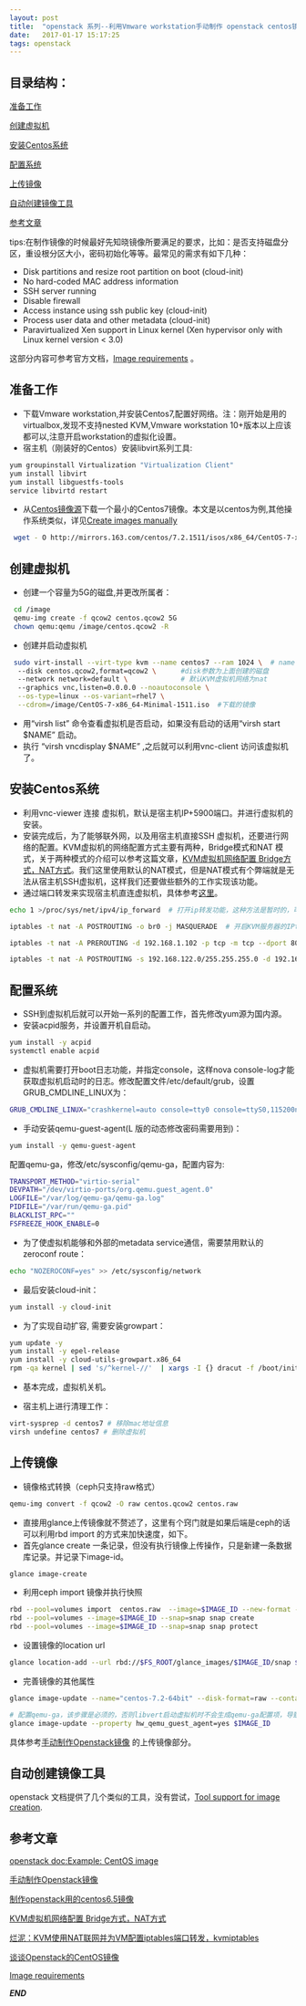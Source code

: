 ```yaml
---
layout: post
title:  "openstack 系列--利用Vmware workstation手动制作 openstack centos镜像简记"
date:   2017-01-17 15:17:25
tags: openstack
---
```


## 目录结构：

[准备工作 ](#A)

[创建虚拟机](#B)

[安装Centos系统](#C)

[配置系统](#D)

[上传镜像](#E)

[自动创建镜像工具](#F)

[参考文章](#G)


tips:在制作镜像的时候最好先知晓镜像所要满足的要求，比如：是否支持磁盘分区，重设根分区大小，密码初始化等等。最常见的需求有如下几种：

- Disk partitions and resize root partition on boot (cloud-init)
- No hard-coded MAC address information
- SSH server running
- Disable firewall
- Access instance using ssh public key (cloud-init)
- Process user data and other metadata (cloud-init)
- Paravirtualized Xen support in Linux kernel (Xen hypervisor only with Linux kernel version < 3.0)

这部分内容可参考官方文档，[Image requirements](http://docs.openstack.org/image-guide/openstack-images.html) 。


<a name="A"></a>

## 准备工作

- 下载Vmware workstation,并安装Centos7,配置好网络。注：刚开始是用的virtualbox,发现不支持nested KVM,Vmware workstation 10+版本以上应该都可以,注意开启workstation的虚拟化设置。
- 宿主机（刚装好的Centos）安装libvirt系列工具:

```bash
yum groupinstall Virtualization "Virtualization Client" 
yum install libvirt
yum install libguestfs-tools
service libvirtd restart 
```

- 从[Centos镜像源](https://www.centos.org/download/mirrors/)下载一个最小的Centos7镜像。本文是以centos为例,其他操作系统类似，详见[Create images manually](http://docs.openstack.org/image-guide/create-images-manually.html#)

```bash
 wget - O http://mirrors.163.com/centos/7.2.1511/isos/x86_64/CentOS-7-x86_64-Minimal-1511.iso
```

<a name="B"></a>

## 创建虚拟机

- 创建一个容量为5G的磁盘,并更改所属者：
```bash
 cd /image
 qemu-img create -f qcow2 centos.qcow2 5G
 chown qemu:qemu /image/centos.qcow2 -R
```

- 创建并启动虚拟机
```bash
 sudo virt-install --virt-type kvm --name centos7 --ram 1024 \  # name 是自己取得
  --disk centos.qcow2,format=qcow2 \      #disk参数为上面创建的磁盘
  --network network=default \             # 默认KVM虚拟机网络为nat
  --graphics vnc,listen=0.0.0.0 --noautoconsole \
  --os-type=linux --os-variant=rhel7 \
  --cdrom=/image/CentOS-7-x86_64-Minimal-1511.iso  #下载的镜像
```

- 用“virsh list” 命令查看虚拟机是否启动，如果没有启动的话用“virsh start $NAME” 启动。
- 执行 “virsh vncdisplay $NAME” ,之后就可以利用vnc-client 访问该虚拟机了。

<a name="C"></a>

## 安装Centos系统

- 利用vnc-viewer 连接 虚拟机，默认是宿主机IP+5900端口。并进行虚拟机的安装。
- 安装完成后，为了能够联外网，以及用宿主机直接SSH 虚拟机，还要进行网络的配置。KVM虚拟机的网络配置方式主要有两种，Bridge模式和NAT 模式，关于两种模式的介绍可以参考这篇文章，[KVM虚拟机网络配置 Bridge方式，NAT方式](http://blog.csdn.net/hzhsan/article/details/44098537/)。我们这里使用默认的NAT模式，但是NAT模式有个弊端就是无法从宿主机SSH虚拟机，这样我们还要做些额外的工作实现该功能。
- 通过端口转发来实现宿主机直连虚拟机，具体参考[这里](http://www.bkjia.com/Linuxjc/877147.html#top)。

```bash
echo 1 >/proc/sys/net/ipv4/ip_forward  # 打开ip转发功能，这种方法是暂时的，可以直接修改/etc/sysctl.conf 文件，增加net.ipv4.ip_forward = 1 达到永久效果，文件修该完毕后，要使用sysctl –p使其生效

iptables -t nat -A POSTROUTING -o br0 -j MASQUERADE  # 开启KVM服务器的IPtables的转发功能

iptables -t nat -A PREROUTING -d 192.168.1.102 -p tcp -m tcp --dport 8022 -j DNAT --to-destination 192.168.122.173:22

iptables -t nat -A POSTROUTING -s 192.168.122.0/255.255.255.0 -d 192.168.122.173 -p tcp -m tcp --dport 22 -j SNAT --to-source 192.168.122.1
```


<a name="D"></a>

## 配置系统

- SSH到虚拟机后就可以开始一系列的配置工作，首先修改yum源为国内源。
- 安装acpid服务，并设置开机自启动。
```bash
yum install -y acpid
systemctl enable acpid
```

- 虚拟机需要打开boot日志功能，并指定console，这样nova console-log才能获取虚拟机启动时的日志。修改配置文件/etc/default/grub，设置GRUB_CMDLINE_LINUX为：
```bash
GRUB_CMDLINE_LINUX="crashkernel=auto console=tty0 console=ttyS0,115200n8"
```
- 手动安装qemu-guest-agent(L 版的动态修改密码需要用到)：

```bash
yum install -y qemu-guest-agent
```

配置qemu-ga，修改/etc/sysconfig/qemu-ga，配置内容为:

```bash
TRANSPORT_METHOD="virtio-serial"
DEVPATH="/dev/virtio-ports/org.qemu.guest_agent.0"
LOGFILE="/var/log/qemu-ga/qemu-ga.log"
PIDFILE="/var/run/qemu-ga.pid"
BLACKLIST_RPC=""
FSFREEZE_HOOK_ENABLE=0
```

- 为了使虚拟机能够和外部的metadata service通信，需要禁用默认的zeroconf route：
```bash
echo "NOZEROCONF=yes" >> /etc/sysconfig/network
```

- 最后安装cloud-init：

```bash
yum install -y cloud-init
```

- 为了实现自动扩容, 需要安装growpart：

```bash
yum update -y
yum install -y epel-release
yum install -y cloud-utils-growpart.x86_64
rpm -qa kernel | sed 's/^kernel-//'  | xargs -I {} dracut -f /boot/initramfs-{}.img {}
```

- 基本完成，虚拟机关机。

- 宿主机上进行清理工作：

```bash
virt-sysprep -d centos7 # 移除mac地址信息
virsh undefine centos7 # 删除虚拟机
```

<a name="E"></a>

## 上传镜像

- 镜像格式转换（ceph只支持raw格式）

```bash
qemu-img convert -f qcow2 -O raw centos.qcow2 centos.raw
```

- 直接用glance上传镜像就不赘述了，这里有个窍门就是如果后端是ceph的话可以利用rbd import 的方式来加快速度，如下。 
- 首先glance create 一条记录，但没有执行镜像上传操作，只是新建一条数据库记录。并记录下image-id。

```bash
glance image-create
```
- 利用ceph import 镜像并执行快照

```bash
rbd --pool=volumes import  centos.raw  --image=$IMAGE_ID --new-format --order 24
rbd --pool=volumes --image=$IMAGE_ID --snap=snap snap create
rbd --pool=volumes --image=$IMAGE_ID --snap=snap snap protect
```
- 设置镜像的location url
```bash
glance location-add --url rbd://$FS_ROOT/glance_images/$IMAGE_ID/snap $IMAGE_ID#这里的$FS_ROOT 可以通过查看ceph -s 中的cluster.
```

- 完善镜像的其他属性

```bash
glance image-update --name="centos-7.2-64bit" --disk-format=raw --container-format=bare

# 配置qemu-ga，该步骤是必须的，否则libvert启动虚拟机时不会生成qemu-ga配置项，导致虚拟机内部的qemu-ga由于找不到对应的虚拟串行字符设备而启动失败，提示找不到channel
glance image-update --property hw_qemu_guest_agent=yes $IMAGE_ID
```

具体参考[手动制作Openstack镜像](http://int32bit.me/2016/05/28/%E6%89%8B%E5%8A%A8%E5%88%B6%E4%BD%9COpenstack%E9%95%9C%E5%83%8F/) 的上传镜像部分。


<a name="F"></a>
## 自动创建镜像工具

openstack 文档提供了几个类似的工具，没有尝试，[Tool support for image creation](http://docs.openstack.org/image-guide/create-images-automatically.html).


<a name="G"></a>

## 参考文章

[openstack doc:Example: CentOS image](http://docs.openstack.org/image-guide/centos-image.html)

[手动制作Openstack镜像](http://int32bit.me/2016/05/28/%E6%89%8B%E5%8A%A8%E5%88%B6%E4%BD%9COpenstack%E9%95%9C%E5%83%8F/)

[制作openstack用的centos6.5镜像](http://yanheven.github.io/centos65-image-create)

[KVM虚拟机网络配置 Bridge方式，NAT方式](http://blog.csdn.net/hzhsan/article/details/44098537/)

[烂泥：KVM使用NAT联网并为VM配置iptables端口转发，kvmiptables](http://www.bkjia.com/Linuxjc/877147.html#top)

[谈谈Openstack的CentOS镜像](http://www.chenshake.com/about-openstack-centos-mirror/)

[Image requirements](http://docs.openstack.org/image-guide/openstack-images.html)

***END***
